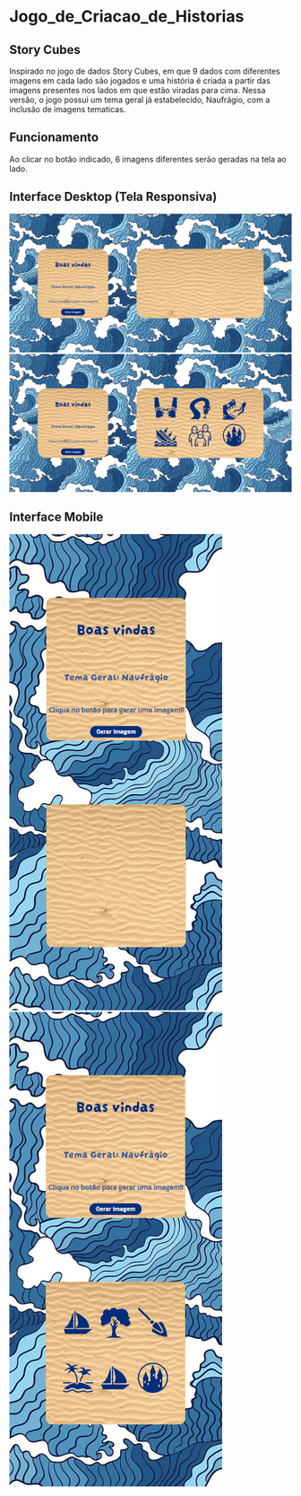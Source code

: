 # Jogo_de_Criacao_de_Historias

## Story Cubes
Inspirado no jogo de dados Story Cubes, em que 9 dados com diferentes imagens em cada lado são jogados e uma história é criada a partir das imagens presentes nos lados em que estão viradas para cima. Nessa versão, o jogo possui um tema geral já estabelecido, Naufrágio, com a inclusão de imagens tematicas.

## Funcionamento
 Ao clicar no botão indicado, 6 imagens diferentes serão geradas na tela ao lado. 


## Interface Desktop (Tela Responsiva)
<img src="https://github.com/dudawl18/Jogo_de_Criacao_de_Historias/blob/main/projeto-jogo-historias/public/img/interface-desktop-story-cubes.png"/> <br/>
<img src="https://github.com/dudawl18/Jogo_de_Criacao_de_Historias/blob/main/projeto-jogo-historias/public/img/interface-desktop-story-cubes-com-imgs.png"/>

## Interface Mobile 

<img src="https://github.com/dudawl18/Jogo_de_Criacao_de_Historias/blob/main/projeto-jogo-historias/public/img/interface-mobile-story-cubes.png"/>
<img src="https://github.com/dudawl18/Jogo_de_Criacao_de_Historias/blob/main/projeto-jogo-historias/public/img/interface-mobile-story-cubes-imgs.png"/>
